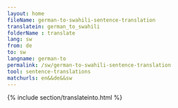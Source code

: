 ```yaml
---
layout: home
fileName: german-to-swahili-sentence-translation
translatein: german_to_swahili
folderName : translate
lang: sw
from: de
to: sw
langname: german-to
permalink: /sw/german-to-swahili-sentence-translation
tool: sentence-translations
matchurls: en&&de&&sw
---
```

{% include section/translateinto.html %}
